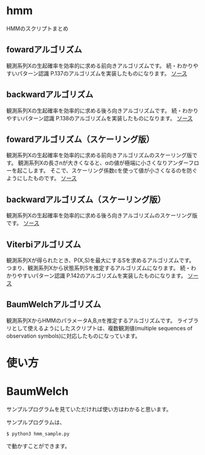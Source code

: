 # hmm
HMMのスクリプトまとめ

## fowardアルゴリズム
観測系列Xの生起確率を効率的に求める前向きアルゴリズムです。
続・わかりやすいパターン認識 P.137のアルゴリズムを実装したものになります。
[ソース](./forward.py)

## backwardアルゴリズム
観測系列Xの生起確率を効率的に求める後ろ向きアルゴリズムです。
続・わかりやすいパターン認識 P.138のアルゴリズムを実装したものになります。
[ソース](./backward.py)

## fowardアルゴリズム（スケーリング版）
観測系列Xの生起確率を効率的に求める前向きアルゴリズムのスケーリング版です。
観測系列Xの長さnが大きくなると、αの値が極端に小さくなりアンダーフローを起こします。
そこで、スケーリング係数cを使って値が小さくなるのを防ぐようにしたものです。
[ソース](./scaled_forward.py)

## backwardアルゴリズム（スケーリング版）
観測系列Xの生起確率を効率的に求める後ろ向きアルゴリズムのスケーリング版です。
[ソース](./scaled_backward.py)

## Viterbiアルゴリズム
観測系列Xが得られたとき、P(X,S)を最大にするSを求めるアルゴリズムです。つまり、観測系列Xから状態系列Sを推定するアルゴリズムになります。
続・わかりやすいパターン認識 P.142のアルゴリズムを実装したものになります。
[ソース](./viterbi.py)

## BaumWelchアルゴリズム
観測系列XからHMMのパラメータA,B,πを推定するアルゴリズムです。
ライブラリとして使えるようにしたスクリプトは、複数観測値(multiple sequences of observation symbols)に対応したものになっています。

# 使い方
# BaumWelch
サンプルプログラムを見ていただければ使い方はわかると思います。

サンプルプログラムは、
```
$ python3 hmm_sample.py
```
で動かすことができます。
